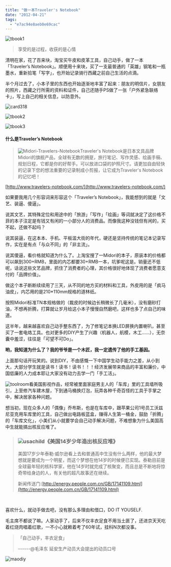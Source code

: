 ```yaml
---
title: "做一本Traveler's Notebook"
date: "2012-04-21"
tags: 
  - "e7ac94e8aeb0e69cac"
---
```


![tbook1](https://static.is26.com/wp-image/2012/04/tbook11.jpg "tbook1")

> 享受的是过程，收获的是心情

清明在家，花了百来块，淘宝买牛皮和皮革工具，自己动手，做了一本「Traveler’s Notebook」。顺便用十来块，买了一支最普通的「英雄」钢笔和一瓶墨水，重新拾笔「写字」，也开始记录骑行西藏之前自己生活的点滴。

半个月过去了，小本子里的东西也开始逐渐地丰富了起来：朋友的明信片，女朋友的照片，西藏之行所需的资料和证件，自己还随手PS做了一张「户外紧急联络卡」，写上自己的相关信息，以防意外。

![card318](https://static.is26.com/wp-image/2012/04/card318.jpg "card318")

![tbook2](https://static.is26.com/wp-image/2012/04/tbook2.jpg "tbook2")

![tbook3](https://static.is26.com/wp-image/2012/04/tbook3.jpg "tbook3")

#### 什么是Traveler’s Notebook

> ![Midori-Travelers-Notebook](https://static.is26.com/wp-image/2012/04/Midori-Travelers-Notebook.jpg "Midori-Travelers-Notebook")Traveler's Notebook是日本文具品牌Midori的旗舰产品，全球有无数的拥趸，旅行笔记、写作灵感、绘画手稿、规划日程，它都是你的好帮手。可以放进口袋的护照尺寸。请更加自由轻快的记录下您的想法重要的记录制成小剪报，让它成为Traveler's Notebook的记忆吧！

[http://www.travelers-notebook.com/](http://www.travelers-notebook.com/)

如果要我用几个形容词来形容这个「Traveler’s Notebook」，我能想到的就是「文艺、装逼、傻逼」。

说其文艺，其特殊定位和用途中的「旅游」「写作」「绘画」等词就决定了这价格不菲的本子注定是有钱又有闲的一小部分人的消费品。而像我这种没钱但有闲的，买不起，还做不起吗？

说其装逼，在这本本、手机、平板滥大街的年代，硬还是坚持传统的笔记本记录写作，实在是有点「与众不同」的「非主流」。

说其傻逼，看价格就知道为什么了。上淘宝搜了一Midori的本子，原装本的价格都可以飙到300+RMB，里面的内芯都要30+RMB一本，坑爹呢这是。销量还不低呢，话说这些文艺品牌，抓住了消费者的心理，其价格很好地体现了消费者愿意支付的「品牌价值」。

做这个本子断断续续用了三天，从不同的地方买的材料和工具，外皮用的是「疯马油皮」，内芯用的是210\*110mm规格的道林纸。

按照Midori标准TN本规格做的（裁皮的时候边长稍微长了几毫米），没有磨砂打油，不想再折腾，打算就让岁月给这小本子慢慢自然磨吧，这样也多了点自己的味道。

这半年，越来越喜欢自己动手整东西了，为了修笔记本换LED屏换内置喇叭，甚至买了一套电烙工具。也对更多的DIY产生了兴趣（机器人，航模，木工……），无奈囊中羞涩，往往是「可望不可Do」。

**哟，我知道为什么了？我的爷爷是一个木匠，我一定遗传了他的手工基因。**

上面那句话开玩笑的。说到DIY，不由感慨一下中国学生动手能力之差，从小到大，大部分学生就是读书！读书！读书！！！经济发展带来商品的丰富和廉价，中国低廉的人力成本耶让大家没有动力去学一门「手工活」。

![toolroom](https://static.is26.com/wp-image/2012/04/toolroom.jpg "toolroom")看美国影视作品，经常被里面家庭男主人的「车库」里的工具墙所吸引，上至修汽车建木屋，下到通马桶换灯泡，玩弄各种千奇百怪的工具于手掌之中，解决居家各种问题。

想当初，现在众多人的「偶像」乔布斯，也是在车库中，跟苹果公司1号员工沃兹尼亚克用车库里的工具，自己做出电路板蓝盒，赚得人生第一桶金，鼓励「折腾」的「车库文化」，小美们从小就要学会自己动手解决问题，不难想象为什么美国高中生就能搞出核反应堆了。

> ### ![usachild](https://static.is26.com/wp-image/2012/04/usachild.jpg "usachild")《美国14岁少年造出核反应堆》
> 
> 美国17岁少年泰勒·威尔逊看上去和普通高中生没有什么两样，他的最大梦想就是要成为一个明星，而这个梦想在他14岁的时候便已实现。泰勒目前是全球最年轻的核科学家，他在14岁时就完成了核聚变，而且总是不断地将惊奇带给身边的人，有关他的超凡故事还在继续。
> 
> 新闻传送门:[http://energy.people.com.cn/GB/17141109.html](http://energy.people.com.cn/GB/17141109.html)

 

喜欢什么，就动手做去吧，没有那么多理由和借口，DO IT YOUSELF.

毛主席不都说了嘛。人家动手了，后来不仅丰衣足食不用当土匪了，还进京天天吃着红烧肉唱着红歌，一不小心就赖着考了60年试，挂科N次都没事。

> 「自己动手，丰衣足食」
> 
> \------@毛泽东 延安生产动员大会提出的动员口号

![maodiy](https://static.is26.com/wp-image/2012/04/maodiy.jpg "maodiy")
